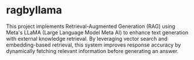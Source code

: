 # ragbyllama
This project implements Retrieval-Augmented Generation (RAG) using Meta's LLaMA (Large Language Model Meta AI) to enhance text generation with external knowledge retrieval. By leveraging vector search and embedding-based retrieval, this system improves response accuracy by dynamically fetching relevant information before generating an answer.
